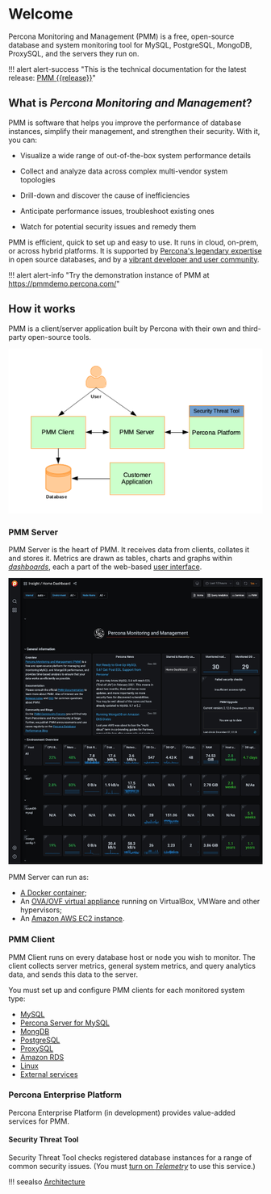 # Welcome

Percona Monitoring and Management (PMM) is a free, open-source database and system monitoring tool for MySQL, PostgreSQL, MongoDB, ProxySQL, and the servers they run on.

!!! alert alert-success "This is the technical documentation for the latest release: [PMM {{release}}](release-notes/{{release}}.md)"

## What is *Percona Monitoring and Management*?

PMM is software that helps you improve the performance of database instances, simplify their management, and strengthen their security. With it, you can:

- Visualize a wide range of out-of-the-box system performance details

- Collect and analyze data across complex multi-vendor system topologies

- Drill-down and discover the cause of inefficiencies

- Anticipate performance issues, troubleshoot existing ones

- Watch for potential security issues and remedy them

PMM is efficient, quick to set up and easy to use. It runs in cloud, on-prem, or across hybrid platforms. It is supported by [Percona's legendary expertise](https://www.percona.com/services) in open source databases, and by a [vibrant developer and user community](https://www.percona.com/forums/questions-discussions/percona-monitoring-and-management).

!!! alert alert-info "Try the demonstration instance of PMM at <https://pmmdemo.percona.com/>"

## How it works

PMM is a client/server application built by Percona with their own and third-party open-source tools.

![PMM Client/Server architecture](_images/diagram.pmm.client-server-platform.png)

### PMM Server

PMM Server is the heart of PMM. It receives data from clients, collates it and stores it. Metrics are drawn as tables, charts and graphs within [*dashboards*](details/dashboards/), each a part of the web-based [user interface](using/interface.md).

![PMM Server user interface home page](_images/PMM_Home_Dashboard_TALL.jpg)

PMM Server can run as:

- [A Docker container](setting-up/server/docker.md);
- An [OVA/OVF virtual appliance](setting-up/server/virtual-appliance.md) running on VirtualBox, VMWare and other hypervisors;
- An [Amazon AWS EC2 instance](setting-up/server/aws.md).

### PMM Client

PMM Client runs on every database host or node you wish to monitor. The client collects server metrics, general system metrics, and query analytics data, and sends this data to the server.

You must set up and configure PMM clients for each monitored system type:

- [MySQL](setting-up/client/mysql.md)
- [Percona Server for MySQL](setting-up/client/percona-server.md)
- [MongDB](setting-up/client/mongodb.md)
- [PostgreSQL](setting-up/client/postgresql.md)
- [ProxySQL](setting-up/client/proxysql.md)
- [Amazon RDS](setting-up/client/aws.md)
- [Linux](setting-up/client/linux.md)
- [External services](setting-up/client/external.md)

### Percona Enterprise Platform

Percona Enterprise Platform (in development) provides value-added services for PMM.

#### Security Threat Tool

Security Threat Tool checks registered database instances for a range of common security issues. (You must [turn on *Telemetry*](how-to/configure.md#advanced-settings) to use this service.)

!!! seealso
    [Architecture](details/architecture.md)
